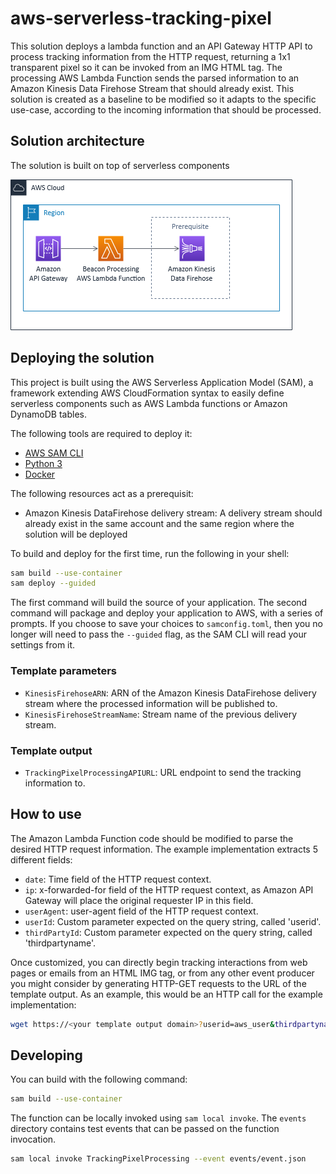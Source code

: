 # aws-serverless-tracking-pixel

This solution deploys a lambda function and an API Gateway HTTP API to process tracking information from the HTTP request, returning a 1x1 transparent pixel so it can be invoked from an IMG HTML tag.
The processing AWS Lambda Function sends the parsed information to an Amazon Kinesis Data Firehose Stream that should already exist.
This solution is created as a baseline to be modified so it adapts to the specific use-case, according to the incoming information that should be processed.

## Solution architecture

The solution is built on top of serverless components

![](ArchitectureDiagram.png)

## Deploying the solution

This project is built using the AWS Serverless Application Model (SAM), a framework extending AWS CloudFormation syntax to easily define serverless components such as AWS Lambda functions or Amazon DynamoDB tables.

The following tools are required to deploy it:

* [AWS SAM CLI](https://docs.aws.amazon.com/serverless-application-model/latest/developerguide/serverless-sam-cli-install.html)
* [Python 3](https://www.python.org/downloads/)
* [Docker](https://hub.docker.com/search/?type=edition&offering=community)

The following resources act as a prerequisit:
* Amazon Kinesis DataFirehose delivery stream: A delivery stream should already exist in the same account and the same region where the solution will be deployed

To build and deploy for the first time, run the following in your shell:

```bash
sam build --use-container
sam deploy --guided
```

The first command will build the source of your application. The second command will package and deploy your application to AWS, with a series of prompts. If you choose to save your choices to `samconfig.toml`, then you no longer will need to pass the `--guided` flag, as the SAM CLI will read your settings from it.

### Template parameters
* `KinesisFirehoseARN`: ARN of the Amazon Kinesis DataFirehose delivery stream where the processed information will be published to.
* `KinesisFirehoseStreamName`: Stream name of the previous delivery stream.

### Template output
* `TrackingPixelProcessingAPIURL`: URL endpoint to send the tracking information to.

## How to use

The Amazon Lambda Function code should be modified to parse the desired HTTP request information. The example implementation extracts 5 different fields:
* `date`: Time field of the HTTP request context.
* `ip`: x-forwarded-for field of the HTTP request context, as Amazon API Gateway will place the original requester IP in this field.
* `userAgent`: user-agent field of the HTTP request context.
* `userId`: Custom parameter expected on the query string, called 'userid'.
* `thirdPartyId`: Custom parameter expected on the query string, called 'thirdpartyname'.

Once customized, you can directly begin tracking interactions from web pages or emails from an HTML IMG tag, or from any other event producer you might consider by generating HTTP-GET requests to the URL of the template output. As an example, this would be an HTTP call for the example implementation:

```bash
wget https://<your template output domain>?userid=aws_user&thirdpartyname=example.hightrafficwebsite.com”
```

## Developing

You can build with the following command:

```bash
sam build --use-container
```

The function can be locally invoked using `sam local invoke`. The `events` directory contains test events that can be passed on the function invocation.

```bash
sam local invoke TrackingPixelProcessing --event events/event.json
```
